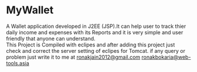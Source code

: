 # MyWallet
A Wallet application developed in J2EE (JSP).It can help user to track thier daily income and expenses with its Reports and it is very simple and user friendly that anyone can understand.  
This Project is Compiled with eclipes and after adding this project just check and correct the server setting of eclipes for Tomcat.
if any query or problem just write it to me at 
  ronakjain2012@gmail.com
  ronakbokaria@web-tools.asia
